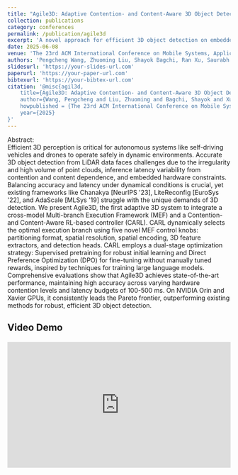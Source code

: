 ```yaml
---
title: "Agile3D: Adaptive Contention- and Content-Aware 3D Object Detection for Embedded GPUs"
collection: publications
category: conferences
permalink: /publication/agile3d
excerpt: 'A novel approach for efficient 3D object detection on embedded GPUs with adaptive contention and content awareness.'
date: 2025-06-08
venue: 'The 23rd ACM International Conference on Mobile Systems, Applications, and Services (MobiSys 2025)'
authors: 'Pengcheng Wang, Zhuoming Liu, Shayok Bagchi, Ran Xu, Saurabh Bagchi, Yin Li, Somali Chaterji'
slidesurl: 'https://your-slides-url.com'
paperurl: 'https://your-paper-url.com'
bibtexurl: 'https://your-bibtex-url.com'
citation: '@misc{agil3d,
    title={Agile3D: Adaptive Contention- and Content-Aware 3D Object Detection for Embedded GPUs},
    author={Wang, Pengcheng and Liu, Zhuoming and Bagchi, Shayok and Xu, Ran and Bagchi, Saurabh and Li, Yin and Chaterji, Somali},
    howpublished = {The 23rd ACM International Conference on Mobile Systems, Applications, and Services},
    year={2025}
}'
---
```

Abstract:  
Efficient 3D perception is critical for autonomous systems like self-driving vehicles and drones to operate safely in dynamic environments. Accurate 3D object detection from LiDAR data faces challenges due to the irregularity and high volume of point clouds, inference latency variability from contention and content dependence, and embedded hardware constraints. Balancing accuracy and latency under dynamical conditions is crucial, yet existing frameworks like Chanakya [NeurIPS '23], LiteReconfig [EuroSys '22], and AdaScale [MLSys '19] struggle with the unique demands of 3D detection. We present Agile3D, the first adaptive 3D system to integrate a cross-model Multi-branch Execution Framework (MEF) and a Contention- and Content-Aware RL-based controller (CARL). CARL dynamically selects the optimal execution branch using five novel MEF control knobs: partitioning format, spatial resolution, spatial encoding, 3D feature extractors, and detection heads. CARL employs a dual-stage optimization strategy: Supervised pretraining for robust initial learning and Direct Preference Optimization (DPO) for fine-tuning without manually tuned rewards, inspired by techniques for training large language models. Comprehensive evaluations show that Agile3D achieves state-of-the-art performance, maintaining high accuracy across varying hardware contention levels and latency budgets of 100-500 ms. On NVIDIA Orin and Xavier GPUs, it consistently leads the Pareto frontier, outperforming existing methods for robust, efficient 3D object detection.

## Video Demo

<div style="position: relative; padding-bottom: 56.25%; height: 0; overflow: hidden; max-width: 100%; margin: 20px 0;">
  <iframe 
    src="https://www.youtube.com/embed/2RrRLNWIjx4" 
    style="position: absolute; top: 0; left: 0; width: 100%; height: 100%; border: 0;" 
    allowfullscreen>
  </iframe>
</div>

<!-- ## Key Contributions

- **Adaptive Contention Management**: Novel approach to handle GPU resource contention
- **Content-Aware Processing**: Intelligent processing based on content characteristics  
- **Embedded GPU Optimization**: Specifically designed for resource-constrained devices -->

<!-- ## Results

Our experimental results show significant improvements in both performance and energy efficiency compared to state-of-the-art methods. -->

